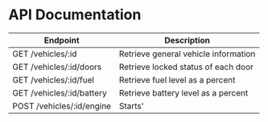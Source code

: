# API Documentation

|Endpoint|Description|
|---|---|
|GET /vehicles/:id|Retrieve general vehicle information|
|GET /vehicles/:id/doors|Retrieve locked status of each door|
|GET /vehicles/:id/fuel|Retrieve fuel level as a percent|
|GET /vehicles/:id/battery|Retrieve battery level as a percent|
|POST /vehicles/:id/engine|Starts'|'Stops car engine|
